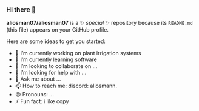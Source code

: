 ### Hi there 👋


**aliosman07/aliosman07** is a ✨ _special_ ✨ repository because its `README.md` (this file) appears on your GitHub profile.

Here are some ideas to get you started:

- 🔭 I’m currently working on plant irrigation systems
- 🌱 I’m currently learning software
- 👯 I’m looking to collaborate on ...
- 🤔 I’m looking for help with ...
- 💬 Ask me about ...
- 📫 How to reach me: discord: aliosmann.
- 😄 Pronouns: ...
- ⚡ Fun fact: i like copy
